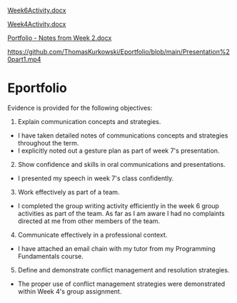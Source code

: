 [Week6Activity.docx](https://github.com/ThomasKurkowski/Eportfolio/files/8646765/Week6Activity.docx)

[Week4Activity.docx](https://github.com/ThomasKurkowski/Eportfolio/files/8646766/Week4Activity.docx)

[Portfolio - Notes from Week 2.docx](https://github.com/ThomasKurkowski/Eportfolio/files/8646484/Portfolio.-.Notes.from.Week.2.docx)

https://github.com/ThomasKurkowski/Eportfolio/blob/main/Presentation%20part1.mp4 
# Eportfolio
Evidence is provided for the following objectives:
1. Explain communication concepts and strategies.
  - I have taken detailed notes of communications concepts and strategies throughout the term.
  - I explicitly noted out a gesture plan as part of week 7's presentation.
2. Show confidence and skills in oral communications and presentations.
  - I presented my speech in week 7's class confidently.
3. Work effectively as part of a team.
  - I completed the group writing activity efficiently in the week 6 group activities as part of the team. As far as I am aware I had no complaints directed at me from other members of the team. 
4. Communicate effectively in a professional context.
  - I have attached an email chain with my tutor from my Programming Fundamentals course.
5. Define and demonstrate conflict management and resolution strategies.
  - The proper use of conflict management strategies were demonstrated within Week 4's group assignment.

